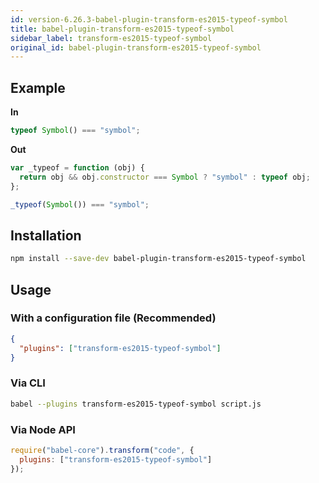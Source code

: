 ```yaml
---
id: version-6.26.3-babel-plugin-transform-es2015-typeof-symbol
title: babel-plugin-transform-es2015-typeof-symbol
sidebar_label: transform-es2015-typeof-symbol
original_id: babel-plugin-transform-es2015-typeof-symbol
---
```


## Example

**In**

```javascript
typeof Symbol() === "symbol";
```

**Out**

```javascript
var _typeof = function (obj) {
  return obj && obj.constructor === Symbol ? "symbol" : typeof obj;
};

_typeof(Symbol()) === "symbol";
```

## Installation

```sh
npm install --save-dev babel-plugin-transform-es2015-typeof-symbol
```

## Usage

### With a configuration file (Recommended)

```json
{
  "plugins": ["transform-es2015-typeof-symbol"]
}
```

### Via CLI

```sh
babel --plugins transform-es2015-typeof-symbol script.js
```

### Via Node API

```javascript
require("babel-core").transform("code", {
  plugins: ["transform-es2015-typeof-symbol"]
});
```


